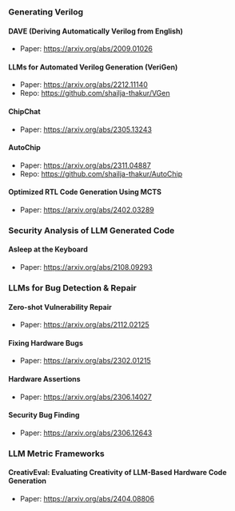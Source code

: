### Generating Verilog
#### DAVE (Deriving Automatically Verilog from English)
- Paper: https://arxiv.org/abs/2009.01026
#### LLMs for Automated Verilog Generation (VeriGen)
- Paper: https://arxiv.org/abs/2212.11140
- Repo: https://github.com/shailja-thakur/VGen
#### ChipChat
- Paper: https://arxiv.org/abs/2305.13243
#### AutoChip
- Paper: https://arxiv.org/abs/2311.04887
- Repo: https://github.com/shailja-thakur/AutoChip
#### Optimized RTL Code Generation Using MCTS
- Paper: https://arxiv.org/abs/2402.03289
### Security Analysis of LLM Generated Code
#### Asleep at the Keyboard
- Paper: https://arxiv.org/abs/2108.09293
### LLMs for Bug Detection & Repair
#### Zero-shot Vulnerability Repair
- Paper: https://arxiv.org/abs/2112.02125
#### Fixing Hardware Bugs
- Paper: https://arxiv.org/abs/2302.01215
#### Hardware Assertions
- Paper: https://arxiv.org/abs/2306.14027
#### Security Bug Finding
- Paper: https://arxiv.org/abs/2306.12643
### LLM Metric Frameworks
#### CreativEval: Evaluating Creativity of LLM-Based Hardware Code Generation
- Paper: https://arxiv.org/abs/2404.08806
